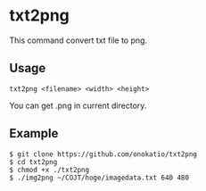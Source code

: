 # txt2png

This command convert txt file to png.

## Usage

```
txt2png <filename> <width> <height>
```

You can get <filename>.png in current directory.

## Example

```
$ git clone https://github.com/onokatio/txt2png
$ cd txt2png
$ chmod +x ./txt2png
$ ./img2png ~/COJT/hoge/imagedata.txt 640 480
```

